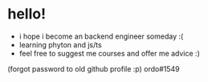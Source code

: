 # hello!
- i hope i become an backend engineer someday :(
- learning phyton and js/ts
- feel free to suggest me courses and offer me advice :)

(forgot password to old github profile :p)
ordo#1549
